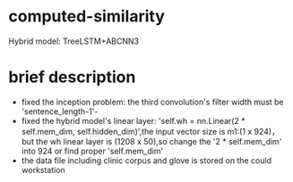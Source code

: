 # computed-similarity
Hybrid model: TreeLSTM+ABCNN3
# brief description
- fixed the inception problem: the third convolution's filter width must be 'sentence_length-1'-
- fixed the hybrid model's linear layer: 'self.wh = nn.Linear(2 * self.mem_dim, self.hidden_dim)',the input vector size is m1:(1 x 924)，but the wh linear layer is (1208 x 50),so change the '2 * self.mem_dim' into 924 or find proper 'self.mem_dim'
- the data file including clinic corpus and glove is stored on the could workstation
